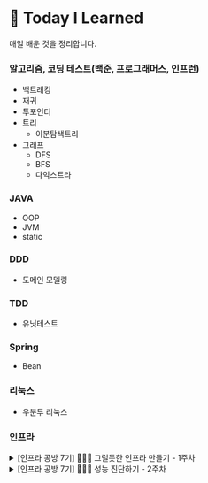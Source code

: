 # 📂 Today I Learned

매일 배운 것을 정리합니다.

### 알고리즘, 코딩 테스트(백준, 프로그래머스, 인프런)
  
  - 백트래킹
  - 재귀
  - 투포인터
  - 트리
    - 이분탐색트리
  - 그래프
    - DFS
    - BFS
    - 다익스트라
  
### JAVA
  - OOP
  - JVM
  - static
  
### DDD
  - 도메인 모델링

### TDD
  - 유닛테스트

### Spring
  - Bean
  
### 리눅스
  - 우분투 리눅스
  
### 인프라
<details>
  <summary> [인프라 공방 7기] 👨🏻‍💻 그럴듯한 인프라 만들기 - 1주차 </summary>
  &nbsp;&nbsp;&nbsp;&nbsp;&nbsp;&nbsp;&nbsp;&nbsp;[좌충우돌 삽질 여행기 1주차 챌린지] : https://resumejohnpark.notion.site/1-8d2cde479c4d4636ac6cb2b65805fc0e
    
    - 미션 수행 사이클
    - AWS
      - Virtual Private Cloud
        - VPC
        - 서브넷
        - 라우팅 테이블
        - 인터넷 게이트웨이
        - 탄력적 IP
        - NAT 게이트웨이
      - 보안
        - 보안 그룹
      - pem key
    - Filezilla
    - Docker
    - NGINX
      - reverse proxy
        - 포트 포워딩
        - https 포워딩
        - TLS
        - 캐싱 처리(아직)
        - 로드 밸런싱(아직)
    - ShellScript
</details>
<details>
  <summary> [인프라 공방 7기] 🕵🏻‍♂️ 성능 진단하기 - 2주차 </summary>
</details>
